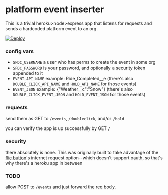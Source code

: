 # platform event inserter

This is a trivial heroku>node>express app that listens for requests and sends a hardcoded platform event to an org.

[![Deploy](https://www.herokucdn.com/deploy/button.svg)](https://heroku.com/deploy?template=https%3A%2F%2Fgithub.com%2Fmshanemc%2Fplatform-event-flic)

### config vars

* `SFDC_USERNAME` a user who has perms to create the event in some org
* `SFDC_PASSWORD` is your password, and optionally a security token appended to it
* `EVENT_API_NAME` example: Ride_Completed__e (there's also `DOUBLE_CLICK_API_NAME` and `HOLD_API_NAME` for those events)
* `EVENT_JSON` example: {"Weather__c":"Snow"} (there's also `DOUBLE_CLICK_EVENT_JSON` and `HOLD_EVENT_JSON` for those events)

### requests

send them as GET to `/events`, `/doubleclick`, and/or `/hold`

you can verify the app is up successfully by GET `/`

### security

there absolutely is none.  This was originally built to take advantage of the [flic button](https://flic.io/)'s internet request option--which doesn't support oauth, so that's why there's a heroku app in between

### TODO
allow POST to `/events` and just forward the req body.


